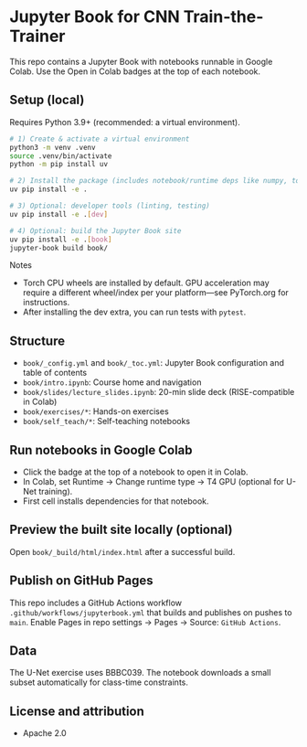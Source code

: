 # Jupyter Book for CNN Train-the-Trainer

This repo contains a Jupyter Book with notebooks runnable in Google Colab. Use the Open in Colab badges at the top of each notebook.

## Setup (local)

Requires Python 3.9+ (recommended: a virtual environment).

```bash
# 1) Create & activate a virtual environment
python3 -m venv .venv
source .venv/bin/activate
python -m pip install uv

# 2) Install the package (includes notebook/runtime deps like numpy, torch, ipykernel)
uv pip install -e .

# 3) Optional: developer tools (linting, testing)
uv pip install -e .[dev]

# 4) Optional: build the Jupyter Book site
uv pip install -e .[book]
jupyter-book build book/
```

Notes
- Torch CPU wheels are installed by default. GPU acceleration may require a different wheel/index per your platform—see PyTorch.org for instructions.
- After installing the dev extra, you can run tests with `pytest`.


## Structure

- `book/_config.yml` and `book/_toc.yml`: Jupyter Book configuration and table of contents
- `book/intro.ipynb`: Course home and navigation
- `book/slides/lecture_slides.ipynb`: 20-min slide deck (RISE-compatible in Colab)
- `book/exercises/*`: Hands-on exercises
- `book/self_teach/*`: Self-teaching notebooks

## Run notebooks in Google Colab

- Click the badge at the top of a notebook to open it in Colab.
- In Colab, set Runtime -> Change runtime type -> T4 GPU (optional for U-Net training).
- First cell installs dependencies for that notebook.

## Preview the built site locally (optional)

Open `book/_build/html/index.html` after a successful build.

## Publish on GitHub Pages

This repo includes a GitHub Actions workflow `.github/workflows/jupyterbook.yml` that builds and publishes on pushes to `main`. Enable Pages in repo settings -> Pages -> Source: `GitHub Actions`.

## Data

The U-Net exercise uses BBBC039. The notebook downloads a small subset automatically for class-time constraints.

## License and attribution

- Apache 2.0
